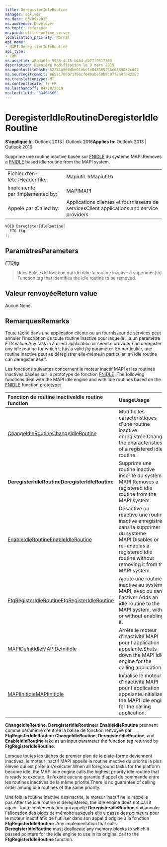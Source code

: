 ```yaml
---
title: DeregisterIdleRoutine
manager: soliver
ms.date: 03/09/2015
ms.audience: Developer
ms.topic: reference
ms.prod: office-online-server
localization_priority: Normal
api_name:
- MAPI.DeregisterIdleRoutine
api_type:
- COM
ms.assetid: a8ada6fe-9963-4c25-b4b4-db77f9517368
description: Dernière modification le 9 mars 2015
ms.openlocfilehash: 62231a900dbe01ebe1e848355226c0589072cd42
ms.sourcegitcommit: 8657170d071f9bcf680aba50b9c07f2a4fb82283
ms.translationtype: MT
ms.contentlocale: fr-FR
ms.lasthandoff: 04/28/2019
ms.locfileid: "33404560"
---
```

# <a name="deregisteridleroutine"></a><span data-ttu-id="be73c-103">DeregisterIdleRoutine</span><span class="sxs-lookup"><span data-stu-id="be73c-103">DeregisterIdleRoutine</span></span>

  
  
<span data-ttu-id="be73c-104">**S’applique à** : Outlook 2013 | Outlook 2016</span><span class="sxs-lookup"><span data-stu-id="be73c-104">**Applies to**: Outlook 2013 | Outlook 2016</span></span> 
  
<span data-ttu-id="be73c-105">Supprime une routine inactive basée sur [FNIDLE](fnidle.md) du système MAPI.</span><span class="sxs-lookup"><span data-stu-id="be73c-105">Removes a [FNIDLE](fnidle.md) based idle routine from the MAPI system.</span></span> 
  
|||
|:-----|:-----|
|<span data-ttu-id="be73c-106">Fichier d’en-tête :</span><span class="sxs-lookup"><span data-stu-id="be73c-106">Header file:</span></span>  <br/> |<span data-ttu-id="be73c-107">Mapiutil. h</span><span class="sxs-lookup"><span data-stu-id="be73c-107">Mapiutil.h</span></span>  <br/> |
|<span data-ttu-id="be73c-108">Implémenté par :</span><span class="sxs-lookup"><span data-stu-id="be73c-108">Implemented by:</span></span>  <br/> |<span data-ttu-id="be73c-109">MAPI</span><span class="sxs-lookup"><span data-stu-id="be73c-109">MAPI</span></span>  <br/> |
|<span data-ttu-id="be73c-110">Appelé par :</span><span class="sxs-lookup"><span data-stu-id="be73c-110">Called by:</span></span>  <br/> |<span data-ttu-id="be73c-111">Applications clientes et fournisseurs de services</span><span class="sxs-lookup"><span data-stu-id="be73c-111">Client applications and service providers</span></span>  <br/> |
   
```cpp
VOID DeregisterIdleRoutine(
  FTG ftg
);
```

## <a name="parameters"></a><span data-ttu-id="be73c-112">Paramètres</span><span class="sxs-lookup"><span data-stu-id="be73c-112">Parameters</span></span>

 <span data-ttu-id="be73c-113">_FTG_</span><span class="sxs-lookup"><span data-stu-id="be73c-113">_ftg_</span></span>
  
> <span data-ttu-id="be73c-114">dans Balise de fonction qui identifie la routine inactive à supprimer.</span><span class="sxs-lookup"><span data-stu-id="be73c-114">[in] Function tag that identifies the idle routine to be removed.</span></span>
    
## <a name="return-value"></a><span data-ttu-id="be73c-115">Valeur renvoyée</span><span class="sxs-lookup"><span data-stu-id="be73c-115">Return value</span></span>

<span data-ttu-id="be73c-116">Aucun.</span><span class="sxs-lookup"><span data-stu-id="be73c-116">None.</span></span>
  
## <a name="remarks"></a><span data-ttu-id="be73c-117">Remarques</span><span class="sxs-lookup"><span data-stu-id="be73c-117">Remarks</span></span>

<span data-ttu-id="be73c-118">Toute tâche dans une application cliente ou un fournisseur de services peut annuler l'inscription de toute routine inactive pour laquelle il a un paramètre _FTG_ valide.</span><span class="sxs-lookup"><span data-stu-id="be73c-118">Any task in a client application or service provider can deregister any idle routine for which it has a valid  _ftg_ parameter.</span></span> <span data-ttu-id="be73c-119">En particulier, une routine inactive peut se déregistrer elle-même.</span><span class="sxs-lookup"><span data-stu-id="be73c-119">In particular, an idle routine can deregister itself.</span></span> 
  
<span data-ttu-id="be73c-120">Les fonctions suivantes concernent le moteur inactif MAPI et les routines inactives basées sur le prototype de fonction [FNIDLE](fnidle.md) :</span><span class="sxs-lookup"><span data-stu-id="be73c-120">The following functions deal with the MAPI idle engine and with idle routines based on the [FNIDLE](fnidle.md) function prototype:</span></span> 
  
|<span data-ttu-id="be73c-121">**Fonction de routine inactive**</span><span class="sxs-lookup"><span data-stu-id="be73c-121">**Idle routine function**</span></span>|<span data-ttu-id="be73c-122">**Usage**</span><span class="sxs-lookup"><span data-stu-id="be73c-122">**Usage**</span></span>|
|:-----|:-----|
|[<span data-ttu-id="be73c-123">ChangeIdleRoutine</span><span class="sxs-lookup"><span data-stu-id="be73c-123">ChangeIdleRoutine</span></span>](changeidleroutine.md) <br/> |<span data-ttu-id="be73c-124">Modifie les caractéristiques d'une routine inactive enregistrée.</span><span class="sxs-lookup"><span data-stu-id="be73c-124">Changes the characteristics of a registered idle routine.</span></span>  <br/> |
|<span data-ttu-id="be73c-125">**DeregisterIdleRoutine**</span><span class="sxs-lookup"><span data-stu-id="be73c-125">**DeregisterIdleRoutine**</span></span> <br/> |<span data-ttu-id="be73c-126">Supprime une routine inactive inscrite du système MAPI.</span><span class="sxs-lookup"><span data-stu-id="be73c-126">Removes a registered idle routine from the MAPI system.</span></span>  <br/> |
|[<span data-ttu-id="be73c-127">EnableIdleRoutine</span><span class="sxs-lookup"><span data-stu-id="be73c-127">EnableIdleRoutine</span></span>](enableidleroutine.md) <br/> |<span data-ttu-id="be73c-128">Désactive ou réactive une routine inactive enregistrée sans la supprimer du système MAPI.</span><span class="sxs-lookup"><span data-stu-id="be73c-128">Disables or re-enables a registered idle routine without removing it from the MAPI system.</span></span>  <br/> |
|[<span data-ttu-id="be73c-129">FtgRegisterIdleRoutine</span><span class="sxs-lookup"><span data-stu-id="be73c-129">FtgRegisterIdleRoutine</span></span>](ftgregisteridleroutine.md) <br/> |<span data-ttu-id="be73c-130">Ajoute une routine inactive au système MAPI, avec ou sans l'activer.</span><span class="sxs-lookup"><span data-stu-id="be73c-130">Adds an idle routine to the MAPI system, with or without enabling it.</span></span>  <br/> |
|[<span data-ttu-id="be73c-131">MAPIDeInitIdle</span><span class="sxs-lookup"><span data-stu-id="be73c-131">MAPIDeInitIdle</span></span>](mapideinitidle.md) <br/> |<span data-ttu-id="be73c-132">Arrête le moteur d'inactivité MAPI pour l'application appelante.</span><span class="sxs-lookup"><span data-stu-id="be73c-132">Shuts down the MAPI idle engine for the calling application.</span></span>  <br/> |
|[<span data-ttu-id="be73c-133">MAPIInitIdle</span><span class="sxs-lookup"><span data-stu-id="be73c-133">MAPIInitIdle</span></span>](mapiinitidle.md) <br/> |<span data-ttu-id="be73c-134">Initialise le moteur d'inactivité MAPI pour l'application appelante.</span><span class="sxs-lookup"><span data-stu-id="be73c-134">Initializes the MAPI idle engine for the calling application.</span></span>  <br/> |
   
 <span data-ttu-id="be73c-135">**ChangeIdleRoutine**, **DeregisterIdleRoutine**et **EnableIdleRoutine** prennent comme paramètre d'entrée la balise de fonction renvoyée par **FtgRegisterIdleRoutine**.</span><span class="sxs-lookup"><span data-stu-id="be73c-135">**ChangeIdleRoutine**, **DeregisterIdleRoutine**, and **EnableIdleRoutine** take as an input parameter the function tag returned by **FtgRegisterIdleRoutine**.</span></span> 
  
<span data-ttu-id="be73c-136">Lorsque toutes les tâches de premier plan de la plate-forme deviennent inactives, le moteur inactif MAPI appelle la routine inactive de priorité la plus élevée qui est prête à s'exécuter.</span><span class="sxs-lookup"><span data-stu-id="be73c-136">When all foreground tasks for the platform become idle, the MAPI idle engine calls the highest priority idle routine that is ready to execute.</span></span> <span data-ttu-id="be73c-137">Il n'existe aucune garantie d'appel de commande entre les routines inactives de la même priorité.</span><span class="sxs-lookup"><span data-stu-id="be73c-137">There is no guarantee of calling order among idle routines of the same priority.</span></span> 
  
<span data-ttu-id="be73c-138">Une fois la routine inactive désinscrite, le moteur inactif ne le rappelle pas.</span><span class="sxs-lookup"><span data-stu-id="be73c-138">After the idle routine is deregistered, the idle engine does not call it again.</span></span> <span data-ttu-id="be73c-139">Toute implémentation qui appelle **DeregisterIdleRoutine** doit annuler l'allocation des blocs de mémoire auxquels elle a passé des pointeurs pour le moteur inactif afin de l'utiliser dans son appel d'origine à la fonction **FtgRegisterIdleRoutine** .</span><span class="sxs-lookup"><span data-stu-id="be73c-139">Any implementation that calls **DeregisterIdleRoutine** must deallocate any memory blocks to which it passed pointers for the idle engine to use in its original call to the **FtgRegisterIdleRoutine** function.</span></span> 
  

